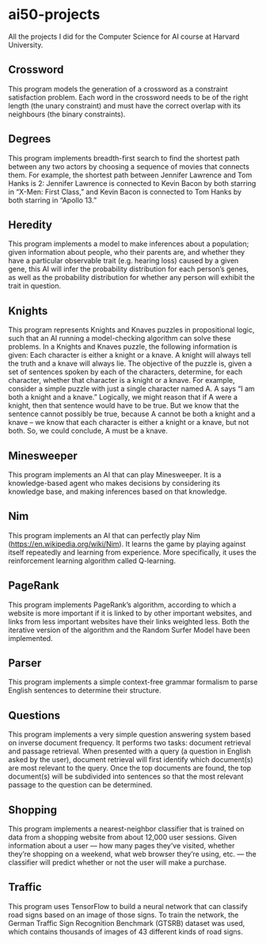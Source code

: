 # ai50-projects
All the projects I did for the Computer Science for AI course at Harvard University.

## Crossword
This program models the generation of a crossword as a constraint satisfaction problem. Each word in the crossword needs to be of the right length (the unary constraint) and must have the correct overlap with its neighbours (the binary constraints).

## Degrees
This program implements breadth-first search to find the shortest path between any two actors by choosing a sequence of movies that connects them. For example, the shortest path between Jennifer Lawrence and Tom Hanks is 2: Jennifer Lawrence is connected to Kevin Bacon by both starring in “X-Men: First Class,” and Kevin Bacon is connected to Tom Hanks by both starring in “Apollo 13.”

## Heredity
This program implements a model to make inferences about a population; given information about people, who their parents are, and whether they have a particular observable trait (e.g. hearing loss) caused by a given gene, this AI will infer the probability distribution for each person’s genes, as well as the probability distribution for whether any person will exhibit the trait in question.

## Knights
This program represents Knights and Knaves puzzles in propositional logic, such that an AI running a model-checking algorithm can solve these problems. In a Knights and Knaves puzzle, the following information is given: Each character is either a knight or a knave. A knight will always tell the truth and a knave will always lie. The objective of the puzzle is, given a set of sentences spoken by each of the characters, determine, for each character, whether that character is a knight or a knave. For example, consider a simple puzzle with just a single character named A. A says “I am both a knight and a knave.” Logically, we might reason that if A were a knight, then that sentence would have to be true. But we know that the sentence cannot possibly be true, because A cannot be both a knight and a knave – we know that each character is either a knight or a knave, but not both. So, we could conclude, A must be a knave.

## Minesweeper 
This program implements an AI that can play Minesweeper. It is a knowledge-based agent who makes decisions by considering its knowledge base, and making inferences based on that knowledge.

## Nim
This program implements an AI that can perfectly play Nim (https://en.wikipedia.org/wiki/Nim). It learns the game by playing against itself repeatedly and learning from experience. More specifically, it uses the reinforcement learning algorithm called Q-learning.

## PageRank
This program implements PageRank’s algorithm, according to which a website is more important if it is linked to by other important websites, and links from less important websites have their links weighted less. Both the iterative version of the algorithm and the Random Surfer Model have been implemented.

## Parser
This program implements a simple context-free grammar formalism to parse English sentences to determine their structure.

## Questions
This program implements a very simple question answering system based on inverse document frequency. It performs two tasks: document retrieval and passage retrieval. When presented with a query (a question in English asked by the user), document retrieval will first identify which document(s) are most relevant to the query. Once the top documents are found, the top document(s) will be subdivided into sentences so that the most relevant passage to the question can be determined.

## Shopping
This program implements a nearest-neighbor classifier that is trained on data from a shopping website from about 12,000 user sessions. Given information about a user — how many pages they’ve visited, whether they’re shopping on a weekend, what web browser they’re using, etc. — the classifier will predict whether or not the user will make a purchase.

## Traffic
This program uses TensorFlow to build a neural network that can classify road signs based on an image of those signs. To train the network, the German Traffic Sign Recognition Benchmark (GTSRB) dataset was used, which contains thousands of images of 43 different kinds of road signs.

